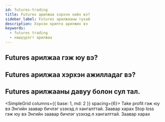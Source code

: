 ```yaml
---
id: futures-trading
title: Futures арилжаа хэрхэн хийх вэ?
sidebar_label: Futures арилжааны тухай
description: Хэрхэн крипто арилжих вэ
keywords:
  - futures trading
  - хөшүүрэгт арилжаа
---
```



## Futures арилжаа гэж юу вэ?


## Futures арилжаа хэрхэн ажилладаг вэ?


## Futures арилжааны давуу болон сул тал.


<SimpleGrid columns={{ base: 1, md: 2 }} spacing={6}>
  <Card>
    <Heading size="md" m={0}>
    Take profit гэж юу вэ
    </Heading>
    <Text fontSize="sm" m={0} lineHeight="tall" flexGrow={2}>
    Энгийн заавар бичлэг үзэхэд л хангалттай.
    </Text>
    <Link
      isExternal
      size="sm"
      variant="primary"
      href="/docs/exchange/futures-take-profit"
    >
      Заавар харах
    </Link>
  </Card>
  <Card>
    <Heading size="md" m={0}>
    Stop loss гэж юу вэ
    </Heading>
    <Text fontSize="sm" m={0} lineHeight="tall" flexGrow={2}>
    Энгийн заавар бичлэг үзэхэд л хангалттай.
    </Text>
    <Link
      isExternal
      size="sm"
      variant="primary"
      href="/docs/exchange/futures-stop-loss"
    >
      Заавар харах
    </Link>
  </Card>
</SimpleGrid>

